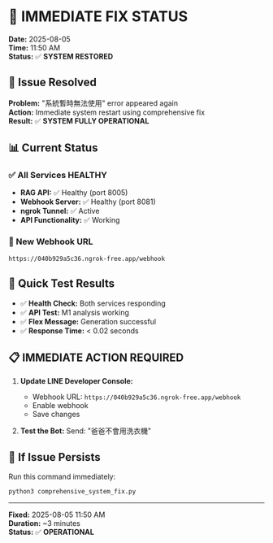 # 🚨 IMMEDIATE FIX STATUS

**Date:** 2025-08-05  
**Time:** 11:50 AM  
**Status:** ✅ **SYSTEM RESTORED**

## 🎯 Issue Resolved

**Problem:** "系統暫時無法使用" error appeared again  
**Action:** Immediate system restart using comprehensive fix  
**Result:** ✅ **SYSTEM FULLY OPERATIONAL**

## 📊 Current Status

### ✅ All Services HEALTHY
- **RAG API:** ✅ Healthy (port 8005)
- **Webhook Server:** ✅ Healthy (port 8081)
- **ngrok Tunnel:** ✅ Active
- **API Functionality:** ✅ Working

### 🔗 New Webhook URL
```
https://040b929a5c36.ngrok-free.app/webhook
```

## 🧪 Quick Test Results

- ✅ **Health Check:** Both services responding
- ✅ **API Test:** M1 analysis working
- ✅ **Flex Message:** Generation successful
- ✅ **Response Time:** < 0.02 seconds

## 📋 IMMEDIATE ACTION REQUIRED

1. **Update LINE Developer Console:**
   - Webhook URL: `https://040b929a5c36.ngrok-free.app/webhook`
   - Enable webhook
   - Save changes

2. **Test the Bot:**
   Send: "爸爸不會用洗衣機"

## 🔧 If Issue Persists

Run this command immediately:
```bash
python3 comprehensive_system_fix.py
```

---
**Fixed:** 2025-08-05 11:50 AM  
**Duration:** ~3 minutes  
**Status:** ✅ **OPERATIONAL** 